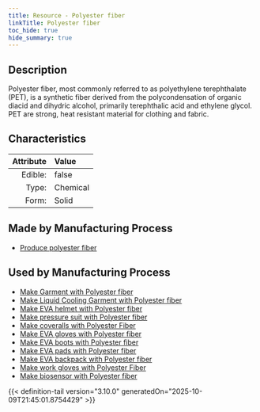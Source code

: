```yaml
---
title: Resource - Polyester fiber
linkTitle: Polyester fiber
toc_hide: true
hide_summary: true
---
```

<!-- This is generated by the MarsSim HelpGenertor, do not edit. -->

## Description
&#10;&#9; Polyester fiber, most commonly referred to as polyethylene terephthalate (PET), is a &#10;&#9; synthetic fiber derived from the polycondensation of organic diacid and dihydric alcohol, &#10;&#9; primarily terephthalic acid and ethylene glycol. PET are strong, heat resistant material &#10;&#9; for clothing and fabric.&#10;&#9;

## Characteristics

| Attribute      | Value |
|--------:|:------|
|Edible:|false|
|Type:|Chemical|
|Form:|Solid|
 
## Made by Manufacturing Process

- [Produce polyester fiber](/docs/definitions/process/produce-polyester-fiber)

## Used by Manufacturing Process

- [Make Garment with Polyester fiber](/docs/definitions/process/make-garment-with-polyester-fiber)
- [Make Liquid Cooling Garment with Polyester fiber](/docs/definitions/process/make-liquid-cooling-garment-with-polyester-fiber)
- [Make EVA helmet with Polyester fiber](/docs/definitions/process/make-eva-helmet-with-polyester-fiber)
- [Make pressure suit with Polyester fiber](/docs/definitions/process/make-pressure-suit-with-polyester-fiber)
- [Make coveralls with Polyester Fiber](/docs/definitions/process/make-coveralls-with-polyester-fiber)
- [Make EVA gloves with Polyester fiber](/docs/definitions/process/make-eva-gloves-with-polyester-fiber)
- [Make EVA boots with Polyester fiber](/docs/definitions/process/make-eva-boots-with-polyester-fiber)
- [Make EVA pads with Polyester fiber](/docs/definitions/process/make-eva-pads-with-polyester-fiber)
- [Make EVA backpack with Polyester fiber](/docs/definitions/process/make-eva-backpack-with-polyester-fiber)
- [Make work gloves with Polyester Fiber](/docs/definitions/process/make-work-gloves-with-polyester-fiber)
- [Make biosensor with Polyester fiber](/docs/definitions/process/make-biosensor-with-polyester-fiber)


    


{{< definition-tail version="3.10.0" generatedOn="2025-10-09T21:45:01.8754429" >}}


